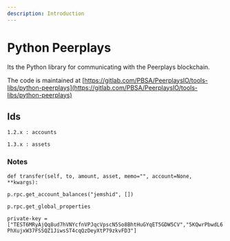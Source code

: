 ```yaml
---
description: Introduction
---
```


# Python Peerplays

Its the Python library for communicating with the Peerplays blockchain.

The code is maintained at [https://gitlab.com/PBSA/PeerplaysIO/tools-libs/python-peerplays](https://gitlab.com/PBSA/PeerplaysIO/tools-libs/python-peerplays)

## Ids

`1.2.x : accounts`

`1.3.x : assets`

### Notes

```text
def transfer(self, to, amount, asset, memo="", account=None, **kwargs):
```

`p.rpc.get_account_balances("jemshid", [])`

`p.rpc.get_global_properties`

`private-key = ["TEST6MRyAjQq8ud7hVNYcfnVPJqcVpscN5So8BhtHuGYqET5GDW5CV","5KQwrPbwdL6PhXujxW37FSSQZ1JiwsST4cqQzDeyXtP79zkvFD3"]`

